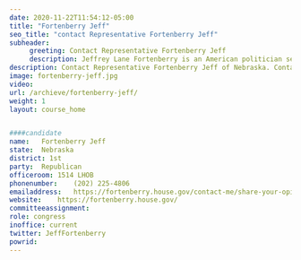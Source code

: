 ```yaml
---
date: 2020-11-22T11:54:12-05:00
title: "Fortenberry Jeff"
seo_title: "contact Representative Fortenberry Jeff"
subheader:
     greeting: Contact Representative Fortenberry Jeff 
     description: Jeffrey Lane Fortenberry is an American politician serving as the U.S. Representative for Nebraska's 1st congressional district since 2005. A member of the Republican Party, his district is based in Lincoln and includes most of the eastern third of the state outside the immediate Omaha area.
description: Contact Representative Fortenberry Jeff of Nebraska. Contact information for Fortenberry Jeff includes email address, phone number, and mailing address.
image: fortenberry-jeff.jpg
video: 
url: /archieve/fortenberry-jeff/
weight: 1
layout: course_home


####candidate
name:	Fortenberry Jeff
state:	Nebraska
district: 1st
party:	Republican
officeroom:	1514 LHOB
phonenumber:	(202) 225-4806
emailaddress:	https://fortenberry.house.gov/contact-me/share-your-opinion
website:	https://fortenberry.house.gov/
committeeassignment: 
role: congress
inoffice: current
twitter: JeffFortenberry
powrid: 
---
```


